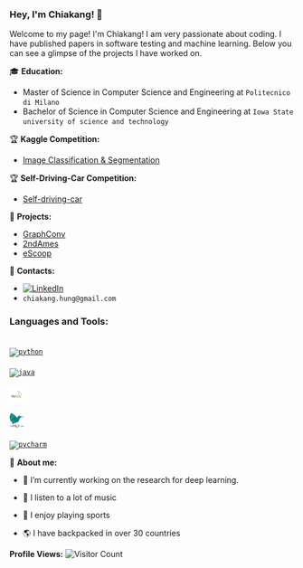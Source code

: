 ### Hey, I'm Chiakang! 👋



Welcome to my page! I'm Chiakang! I am very passionate about coding. I have published papers in software testing and machine learning. Below you can see a glimpse of the projects I have worked on.

:mortar_board: **Education:**
 - Master of Science in Computer Science and Engineering at `Politecnico di Milano`
 - Bachelor of Science in Computer Science and Engineering at `Iowa State university of science and technology`

:trophy: **Kaggle Competition:**
- [Image Classification & Segmentation](https://github.com/chiakangZacHung/Kaggle_ImageClassification-Segmentation)

:trophy: **Self-Driving-Car Competition:**
- [Self-driving-car](https://github.com/chiakangZacHung/tool-competition-av)

:pushpin: **Projects:**
 - [GraphConv](https://github.com/chiakangZacHung/Gini_Hung-QSAR_GCN)
 - [2ndAmes](https://github.com/chiakangZacHung/Bayesian-GCN-)
 - [eScoop](https://github.com/chiakangZacHung/eScoop)



:loudspeaker: **Contacts:**
- [![LinkedIn](https://img.shields.io/badge/-LinkedIn-blue?style=flat&logo=Linkedin&logoColor=white)](https://www.linkedin.com/in/chiakang-hung-1b1b69213/)
- `chiakang.hung@gmail.com`

### Languages and Tools:
[<code>
<img alt="python" width="26px" src="https://img.icons8.com/color/240/000000/python.png">
</code>](https://www.python.org/)
[<code>
<img alt="java" width="26px" src="https://img.icons8.com/color/240/000000/java-coffee-cup-logo.png">
</code>](https://docs.oracle.com/en/java/)
[<code>
<img alt="MySQL" width="26px" src="https://raw.githubusercontent.com/github/explore/80688e429a7d4ef2fca1e82350fe8e3517d3494d/topics/mysql/mysql.png">
</code>](https://dev.mysql.com/)
[<code>
<img alt="latex" width="26px" src="https://raw.githubusercontent.com/github/explore/80688e429a7d4ef2fca1e82350fe8e3517d3494d/topics/latex/latex.png">
</code>](https://www.latex-project.org/)
[<code>
<img alt="pycharm" width="26px" src="https://img.icons8.com/color/240/000000/pycharm.png" />
</code>](https://www.jetbrains.com/pycharm/)

:boy: **About me:**

- 🔭 I’m currently working on the research for deep learning.

- :musical_note: I listen to a lot of music
- :running: I enjoy playing sports
- :earth_americas: I have backpacked in over 30 countries

**Profile Views:**
![Visitor Count](https://profile-counter.glitch.me/{chiakangZacHung}/count.svg)
